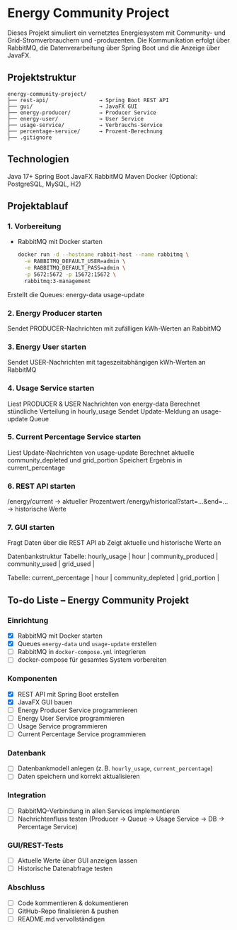 # Energy Community Project

Dieses Projekt simuliert ein vernetztes Energiesystem mit Community- und Grid-Stromverbrauchern und -produzenten. 
Die Kommunikation erfolgt über RabbitMQ, die Datenverarbeitung über Spring Boot und die Anzeige über JavaFX.

## Projektstruktur
```
energy-community-project/
├── rest-api/                → Spring Boot REST API
├── gui/                     → JavaFX GUI
├── energy-producer/         → Producer Service
├── energy-user/             → User Service
├── usage-service/           → Verbrauchs-Service
├── percentage-service/      → Prozent-Berechnung
├── .gitignore

```

## Technologien
Java 17+
Spring Boot
JavaFX
RabbitMQ
Maven
Docker
(Optional: PostgreSQL, MySQL, H2)

## Projektablauf

### 1. Vorbereitung
- RabbitMQ mit Docker starten  
  ```bash
  docker run -d --hostname rabbit-host --name rabbitmq \
    -e RABBITMQ_DEFAULT_USER=admin \
    -e RABBITMQ_DEFAULT_PASS=admin \
    -p 5672:5672 -p 15672:15672 \
    rabbitmq:3-management
Erstellt die Queues:
energy-data
usage-update

### 2. Energy Producer starten
Sendet PRODUCER-Nachrichten mit zufälligen kWh-Werten an RabbitMQ

### 3. Energy User starten
Sendet USER-Nachrichten mit tageszeitabhängigen kWh-Werten an RabbitMQ

### 4. Usage Service starten
Liest PRODUCER & USER Nachrichten von energy-data
Berechnet stündliche Verteilung in hourly_usage
Sendet Update-Meldung an usage-update Queue

### 5. Current Percentage Service starten
Liest Update-Nachrichten von usage-update
Berechnet aktuelle community_depleted und grid_portion
Speichert Ergebnis in current_percentage

### 6. REST API starten
/energy/current → aktueller Prozentwert
/energy/historical?start=...&end=... → historische Werte

### 7. GUI starten
Fragt Daten über die REST API ab
Zeigt aktuelle und historische Werte an

Datenbankstruktur
Tabelle: hourly_usage
| hour | community_produced | community_used | grid_used |

Tabelle: current_percentage
| hour | community_depleted | grid_portion |

## To-do Liste – Energy Community Projekt

### Einrichtung
- [x] RabbitMQ mit Docker starten
- [x] Queues `energy-data` und `usage-update` erstellen
- [ ] RabbitMQ in `docker-compose.yml` integrieren
- [ ] docker-compose für gesamtes System vorbereiten

### Komponenten
- [x] REST API mit Spring Boot erstellen
- [x] JavaFX GUI bauen
- [ ] Energy Producer Service programmieren
- [ ] Energy User Service programmieren
- [ ] Usage Service programmieren
- [ ] Current Percentage Service programmieren

### Datenbank
- [ ] Datenbankmodell anlegen (z. B. `hourly_usage`, `current_percentage`)
- [ ] Daten speichern und korrekt aktualisieren

### Integration
- [ ] RabbitMQ-Verbindung in allen Services implementieren
- [ ] Nachrichtenfluss testen (Producer → Queue → Usage Service → DB → Percentage Service)

### GUI/REST-Tests
- [ ] Aktuelle Werte über GUI anzeigen lassen
- [ ] Historische Datenabfrage testen

### Abschluss
- [ ] Code kommentieren & dokumentieren
- [ ] GitHub-Repo finalisieren & pushen
- [ ] README.md vervollständigen
